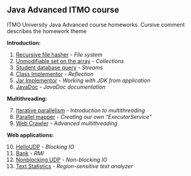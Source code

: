 ## Java Advanced ITMO course

ITMO University Java Advanced course homeworks. Cursive comment describes the homework theme

**Introduction:**

1. [Recursive file hasher](./info/kgeorgiy/ja/kozhuharov/walk) - _File system_
2. [Unmodifiable set on the array](./info/kgeorgiy/ja/kozhuharov/arrayset) - 
_Collections_
3. [Student database query](./info/kgeorgiy/ja/kozhuharov/student) - _Streams_
4. [Class Implementor](./info/kgeorgiy/ja/kozhuharov/implementor) - _Reflection_
5. [Jar Implementor](./info/kgeorgiy/ja/kozhuharov/implementor_2) - _Working with JDK from application_
6. [JavaDoc](./info/kgeorgiy/ja/kozhuharov/implementor_2) - _JavaDoc documentation_

**Multithreading:**

7. [Iterative parallelism](./info/kgeorgiy/ja/kozhuharov/concurrent) - _Introduction to multithreading_
8. [Parallel mapper](./info/kgeorgiy/ja/kozhuharov/concurrent_2) - _Creating our own "ExecutorService"_
9. [Web Crawler](./info/kgeorgiy/ja/kozhuharov/crawler) - _Advanced multithreading_

**Web applications:**

10. [HelloUDP](./info/kgeorgiy/ja/kozhuharov/hello) - _Blocking IO_
11. [Bank](./info/kgeorgiy/ja/kozhuharov/bank) - _RMI_
12. [Nonblocking UDP](./info/kgeorgiy/ja/kozhuharov/hello) - _Non-blocking IO_
13. [Text Statistics](./info/kgeorgiy/ja/kozhuharov/i18n) - _Region-sensitive text analyzer_
